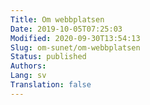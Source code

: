 ```yaml
---
Title: Om webbplatsen
Date: 2019-10-05T07:25:03
Modified: 2020-09-30T13:54:13
Slug: om-sunet/om-webbplatsen
Status: published
Authors: 
Lang: sv
Translation: false
---
```


